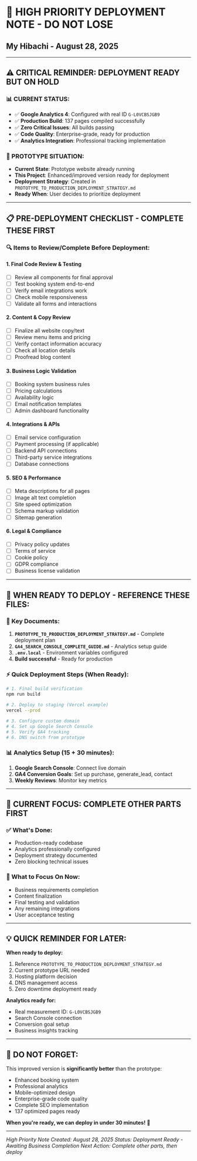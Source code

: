 # 🚨 HIGH PRIORITY DEPLOYMENT NOTE - DO NOT LOSE
## My Hibachi - August 28, 2025

---

## ⚠️ **CRITICAL REMINDER: DEPLOYMENT READY BUT ON HOLD**

### **📊 CURRENT STATUS:**
- ✅ **Google Analytics 4**: Configured with real ID `G-L0VCBSJGB9`
- ✅ **Production Build**: 137 pages compiled successfully
- ✅ **Zero Critical Issues**: All builds passing
- ✅ **Code Quality**: Enterprise-grade, ready for production
- ✅ **Analytics Integration**: Professional tracking implementation

### **🎯 PROTOTYPE SITUATION:**
- **Current State**: Prototype website already running
- **This Project**: Enhanced/improved version ready for deployment
- **Deployment Strategy**: Created in `PROTOTYPE_TO_PRODUCTION_DEPLOYMENT_STRATEGY.md`
- **Ready When**: User decides to prioritize deployment

---

## 📋 **PRE-DEPLOYMENT CHECKLIST - COMPLETE THESE FIRST**

### **🔍 Items to Review/Complete Before Deployment:**

#### **1. Final Code Review & Testing**
- [ ] Review all components for final approval
- [ ] Test booking system end-to-end
- [ ] Verify email integrations work
- [ ] Check mobile responsiveness
- [ ] Validate all forms and interactions

#### **2. Content & Copy Review**
- [ ] Finalize all website copy/text
- [ ] Review menu items and pricing
- [ ] Verify contact information accuracy
- [ ] Check all location details
- [ ] Proofread blog content

#### **3. Business Logic Validation**
- [ ] Booking system business rules
- [ ] Pricing calculations
- [ ] Availability logic
- [ ] Email notification templates
- [ ] Admin dashboard functionality

#### **4. Integrations & APIs**
- [ ] Email service configuration
- [ ] Payment processing (if applicable)
- [ ] Backend API connections
- [ ] Third-party service integrations
- [ ] Database connections

#### **5. SEO & Performance**
- [ ] Meta descriptions for all pages
- [ ] Image alt text completion
- [ ] Site speed optimization
- [ ] Schema markup validation
- [ ] Sitemap generation

#### **6. Legal & Compliance**
- [ ] Privacy policy updates
- [ ] Terms of service
- [ ] Cookie policy
- [ ] GDPR compliance
- [ ] Business license validation

---

## 🚀 **WHEN READY TO DEPLOY - REFERENCE THESE FILES:**

### **📄 Key Documents:**
1. **`PROTOTYPE_TO_PRODUCTION_DEPLOYMENT_STRATEGY.md`** - Complete deployment plan
2. **`GA4_SEARCH_CONSOLE_COMPLETE_GUIDE.md`** - Analytics setup guide
3. **`.env.local`** - Environment variables configured
4. **Build successful** - Ready for production

### **⚡ Quick Deployment Steps (When Ready):**
```bash
# 1. Final build verification
npm run build

# 2. Deploy to staging (Vercel example)
vercel --prod

# 3. Configure custom domain
# 4. Set up Google Search Console
# 5. Verify GA4 tracking
# 6. DNS switch from prototype
```

### **📊 Analytics Setup (15 + 30 minutes):**
1. **Google Search Console**: Connect live domain
2. **GA4 Conversion Goals**: Set up purchase, generate_lead, contact
3. **Weekly Reviews**: Monitor key metrics

---

## 🎯 **CURRENT FOCUS: COMPLETE OTHER PARTS FIRST**

### **✅ What's Done:**
- Production-ready codebase
- Analytics professionally configured
- Deployment strategy documented
- Zero blocking technical issues

### **🔧 What to Focus On Now:**
- Business requirements completion
- Content finalization
- Final testing and validation
- Any remaining integrations
- User acceptance testing

---

## 💡 **QUICK REMINDER FOR LATER:**

**When ready to deploy:**
1. Reference `PROTOTYPE_TO_PRODUCTION_DEPLOYMENT_STRATEGY.md`
2. Current prototype URL needed
3. Hosting platform decision
4. DNS management access
5. Zero downtime deployment ready

**Analytics ready for:**
- Real measurement ID: `G-L0VCBSJGB9`
- Search Console connection
- Conversion goal setup
- Business insights tracking

---

## 🚨 **DO NOT FORGET:**
This improved version is **significantly better** than the prototype:
- Enhanced booking system
- Professional analytics
- Mobile-optimized design
- Enterprise-grade code quality
- Complete SEO implementation
- 137 optimized pages ready

**When you're ready, we can deploy in under 30 minutes!** 🚀

---

*High Priority Note Created: August 28, 2025*
*Status: Deployment Ready - Awaiting Business Completion*
*Next Action: Complete other parts, then deploy*
